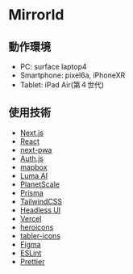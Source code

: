 # Mirrorld

## 動作環境

- PC: surface laptop4
- Smartphone: pixel6a, iPhoneXR
- Tablet: iPad Air(第４世代)

## 使用技術

- [Next.js](https://nextjs.org/)
- [React](https://react.dev/)
- [next-pwa](https://github.com/DuCanhGH/next-pwa)
- [Auth.js](https://authjs.dev/)
- [mapbox](https://www.mapbox.jp/)
- [Luma AI](https://lumalabs.ai/)
- [PlanetScale](https://planetscale.com/)
- [Prisma](https://www.prisma.io/)
- [TailwindCSS](https://tailwindcss.com/)
- [Headless UI](https://headlessui.com/)
- [Vercel](https://vercel.com/)
- [heroicons](https://heroicons.dev/)
- [tabler-icons](https://tabler-icons.io/)
- [Figma](https://www.figma.com/)
- [ESLint](https://eslint.org/)
- [Prettier](https://prettier.io/)
